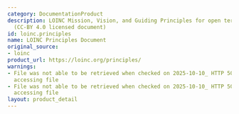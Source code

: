 ```yaml
---
category: DocumentationProduct
description: LOINC Mission, Vision, and Guiding Principles for open terminology development
  (CC-BY 4.0 licensed document)
id: loinc.principles
name: LOINC Principles Document
original_source:
- loinc
product_url: https://loinc.org/principles/
warnings:
- File was not able to be retrieved when checked on 2025-10-10_ HTTP 503 error when
  accessing file
- File was not able to be retrieved when checked on 2025-10-10_ HTTP 503 error when
  accessing file
layout: product_detail
---
```

